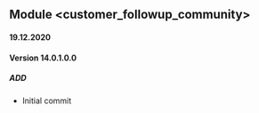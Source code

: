 ## Module <customer_followup_community>

#### 19.12.2020
#### Version 14.0.1.0.0
##### ADD
- Initial commit